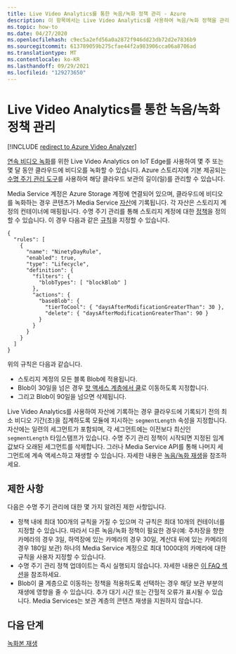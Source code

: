 ```yaml
---
title: Live Video Analytics를 통한 녹음/녹화 정책 관리 - Azure
description: 이 항목에서는 Live Video Analytics를 사용하여 녹음/녹화 정책을 관리하는 방법을 설명합니다.
ms.topic: how-to
ms.date: 04/27/2020
ms.openlocfilehash: c9ec5a2efd56a0a2872f946dd23db72d2e7836b9
ms.sourcegitcommit: 613789059b275cfae44f2a983906cca06a8706ad
ms.translationtype: MT
ms.contentlocale: ko-KR
ms.lasthandoff: 09/29/2021
ms.locfileid: "129273650"
---
```

# <a name="manage-recording-policy-with-live-video-analytics"></a>Live Video Analytics를 통한 녹음/녹화 정책 관리

[!INCLUDE [redirect to Azure Video Analyzer](./includes/redirect-video-analyzer.md)]

[연속 비디오 녹화](continuous-video-recording-concept.md)를 위한 Live Video Analytics on IoT Edge를 사용하여 몇 주 또는 몇 달 동안 클라우드에 비디오를 녹화할 수 있습니다. Azure 스토리지에 기본 제공되는 [수명 주기 관리 도구](../../storage/blobs/lifecycle-management-overview.md?tabs=azure-portal)를 사용하여 해당 클라우드 보관의 길이(일)를 관리할 수 있습니다.  

Media Service 계정은 Azure Storage 계정에 연결되어 있으며, 클라우드에 비디오를 녹화하는 경우 콘텐츠가 Media Service [자산](../latest/assets-concept.md)에 기록됩니다. 각 자산은 스토리지 계정의 컨테이너에 매핑됩니다. 수명 주기 관리를 통해 스토리지 계정에 대한 [정책](../../storage/blobs/lifecycle-management-overview.md?tabs=azure-portal)을 정의할 수 있습니다. 이 경우 다음과 같은 [규칙](../../storage/blobs/lifecycle-management-overview.md?tabs=azure-portal#lifecycle-management-rule-definition)을 지정할 수 있습니다.

```
{
  "rules": [
    {
      "name": "NinetyDayRule",
      "enabled": true,
      "type": "Lifecycle",
      "definition": {
        "filters": {
          "blobTypes": [ "blockBlob" ]
        },
        "actions": {
          "baseBlob": {
            "tierToCool": { "daysAfterModificationGreaterThan": 30 },
            "delete": { "daysAfterModificationGreaterThan": 90 }
          }
        }
      }
    }
  ]
}
```

위의 규칙은 다음과 같습니다.

* 스토리지 계정의 모든 블록 Blob에 적용됩니다.
* Blob이 30일을 넘은 경우 [핫 액세스 계층에서 쿨](../../storage/blobs/access-tiers-overview.md?tabs=azure-portal)로 이동하도록 지정합니다.
* 그리고 Blob이 90일을 넘으면 삭제됩니다.

Live Video Analytics를 사용하여 자산에 기록하는 경우 클라우드에 기록되기 전의 최소 비디오 기간(초)을 집계하도록 모듈에 지시하는 `segmentLength` 속성을 지정합니다. 자산에는 일련의 세그먼트가 포함되며, 각 세그먼트에는 이전보다 최신인 `segmentLength` 타임스탬프가 있습니다. 수명 주기 관리 정책이 시작되면 지정된 임계값보다 오래된 세그먼트를 삭제합니다. 그러나 Media Service API를 통해 나머지 세그먼트에 계속 액세스하고 재생할 수 있습니다. 자세한 내용은 [녹음/녹화 재생](playback-recordings-how-to.md)을 참조하세요. 

## <a name="limitations"></a>제한 사항

다음은 수명 주기 관리에 대한 몇 가지 알려진 제한 사항입니다.

* 정책 내에 최대 100개의 규칙을 가질 수 있으며 각 규칙은 최대 10개의 컨테이너를 지정할 수 있습니다. 따라서 다른 녹음/녹화 정책이 필요한 경우(예: 주차장을 향한 카메라의 경우 3일, 하역장에 있는 카메라의 경우 30일, 계산대 뒤에 있는 카메라의 경우 180일 보관) 하나의 Media Service 계정으로 최대 1000대의 카메라에 대한 규칙을 사용자 지정할 수 있습니다.
* 수명 주기 관리 정책 업데이트는 즉시 실행되지 않습니다. 자세한 내용은 [이 FAQ 섹션](../../storage/blobs/lifecycle-management-overview.md?tabs=azure-portal#faq)을 참조하세요.
* Blob이 쿨 계층으로 이동하는 정책을 적용하도록 선택하는 경우 해당 보관 부분의 재생에 영향을 줄 수 있습니다. 추가 대기 시간 또는 간헐적 오류가 표시될 수 있습니다. Media Services는 보관 계층의 콘텐츠 재생을 지원하지 않습니다.

## <a name="next-steps"></a>다음 단계

[녹화본 재생](playback-recordings-how-to.md)